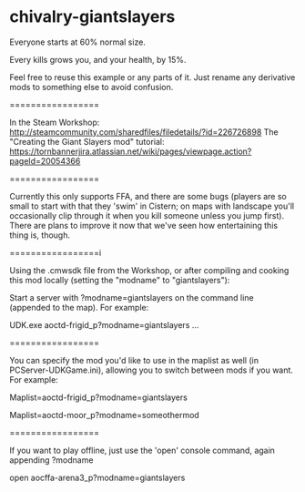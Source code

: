 chivalry-giantslayers
=====================

Everyone starts at 60% normal size. 

Every kills grows you, and your health, by 15%. 


Feel free to reuse this example or any parts of it. Just rename any derivative mods to something else to avoid confusion.

=================

In the Steam Workshop: http://steamcommunity.com/sharedfiles/filedetails/?id=226726898
The "Creating the Giant Slayers mod" tutorial: https://tornbannerjira.atlassian.net/wiki/pages/viewpage.action?pageId=20054366

=================

Currently this only supports FFA, and there are some bugs (players are so small to start with that they 'swim' in Cistern; on maps with landscape you'll occasionally clip through it when you kill someone unless you jump first). There are plans to improve it now that we've seen how entertaining this thing is, though. 

=================i

Using the .cmwsdk file from the Workshop, or after compiling and cooking this mod locally (setting the "modname" to "giantslayers"):


Start a server with ?modname=giantslayers on the command line (appended to the map). For example:

UDK.exe aoctd-frigid_p?modname=giantslayers ...

=================

You can specify the mod you'd like to use in the maplist as well (in PCServer-UDKGame.ini), allowing you to switch between mods if you want. For example: 

Maplist=aoctd-frigid_p?modname=giantslayers 

Maplist=aoctd-moor_p?modname=someothermod 

================= 

If you want to play offline, just use the 'open' console command, again appending ?modname

open aocffa-arena3_p?modname=giantslayers
